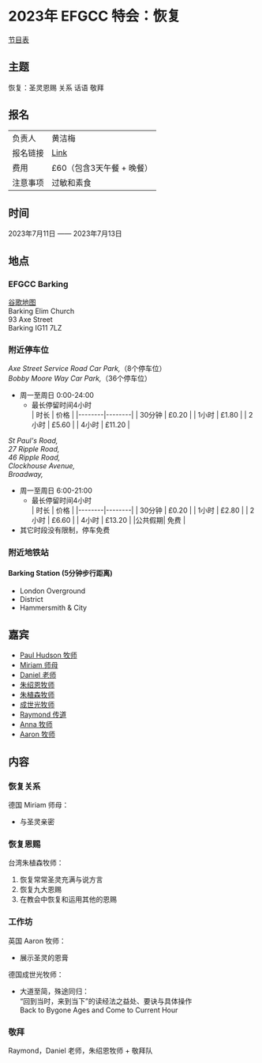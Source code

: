 # 2023年 EFGCC 特会：恢复

[节目表](resources/2023_london_conference_programme.docx)

## 主题
恢复：圣灵恩赐 关系 话语 敬拜

## 报名

|      |     |
|------|-----|
|负责人|黄洁梅|
|报名链接|[Link]()|
|费用|£60（包含3天午餐 + 晚餐）|
|注意事项|过敏和素食|

## 时间

2023年7月11日 —— 2023年7月13日

## 地点

### **EFGCC Barking**

[谷歌地图](https://goo.gl/maps/PiYG1uYFuWBrxpc59)  
Barking Elim Church  
93 Axe Street  
Barking IG11 7LZ  

### **附近停车位**

_Axe Street Service Road Car Park,_（8个停车位）  
_Bobby Moore Way Car Park,_（36个停车位）  
- 周一至周日 0:00-24:00  
  - 最长停留时间4小时  
    |  时长  |  价格  |
    |--------|--------|
    | 30分钟 | £0.20  | 
    | 1小时  | £1.80  | 
    | 2小时  | £5.60  | 
    | 4小时  | £11.20 | 

_St Paul's Road,_   
_27 Ripple Road,_   
_46 Ripple Road,_  
_Clockhouse Avenue,_  
_Broadway,_  
- 周一至周日 6:00-21:00  
  - 最长停留时间4小时  
    |  时长  |  价格  |
    |--------|--------|
    | 30分钟 | £0.20  | 
    | 1小时  | £2.80  | 
    | 2小时  | £6.60  | 
    | 4小时  | £13.20 | 
    |公共假期|  免费  | 
- 其它时段没有限制，停车免费

### **附近地铁站**

#### Barking Station (5分钟步行距离)
- London Overground
- District
- Hammersmith & City

## 嘉宾
- [Paul Hudson 牧师](speakers/paul_hudson/)
- [Miriam 师母](speakers/miriam_domes/)
- [Daniel 老师](speakers/daniel_leo/)
- [朱绍恩牧师](speakers/david_chu/)
- [朱植森牧师](speakers/peter_chu/)
- [成世光牧师](speakers/shiguang_cheng/)
- [Raymond 传道](speakers/raymond_wang/)
- [Anna 牧师](speakers/anna_chan/)
- [Aaron 牧师](speakers/aaron_chan/)

## 内容

### 恢复关系
德国 Miriam 师母：
- 与圣灵亲密

### 恢复恩赐
台湾朱植森牧师：
1. 恢复常常圣灵充满与说方言
2. 恢复九大恩赐
3. 在教会中恢复和运用其他的恩赐

### 工作坊
英国 Aaron 牧师：
- 展示圣灵的恩膏

德国成世光牧师：
- 大道至简，殊途同归：  
  “回到当时，来到当下”的读经法之益处、要诀与具体操作  
  Back to Bygone Ages and Come to Current Hour

### 敬拜
Raymond，Daniel 老师，朱绍恩牧师 + 敬拜队

